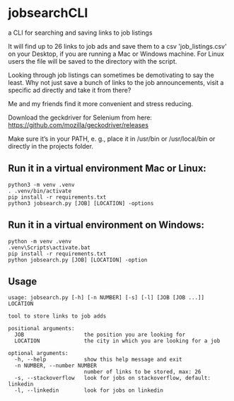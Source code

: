 # jobsearchCLI
a CLI for searching and saving links to job listings

It will find up to 26 links to job ads and save them to a csv 'job_listings.csv'
on your Desktop, if you are running a Mac or Windows machine. For Linux users the file 
will be saved to the directory with the script.

Looking through job listings can sometimes be demotivating to say the least.
Why not just save a bunch of links to the job announcements, visit a specific ad directly and take it from there?

Me and my friends find it more convenient and stress reducing.

Download the geckdriver for Selenium from here:
https://github.com/mozilla/geckodriver/releases

Make sure it’s in your PATH, e. g., place it in /usr/bin or /usr/local/bin or directly
in the projects folder.

## Run it in a virtual environment Mac or Linux:

`python3 -m venv .venv`<br>
`. .venv/bin/activate`<br>
`pip install -r requirements.txt`<br>
`python3 jobsearch.py [JOB] [LOCATION] -options`<br>

## Run it in a virtual environment on Windows:

`python -m venv .venv` <br>
`.venv\Scripts\activate.bat`<br>
`pip install -r requirements.txt`<br>
`python jobsearch.py [JOB] [LOCATION] -option`<br>

## Usage
```
usage: jobsearch.py [-h] [-n NUMBER] [-s] [-l] [JOB [JOB ...]] LOCATION

tool to store links to job adds

positional arguments:
  JOB                   the position you are looking for
  LOCATION              the city in which you are looking for a job

optional arguments:
  -h, --help            show this help message and exit
  -n NUMBER, --number NUMBER
                        number of links to be stored, max: 26
  -s, --stackoverflow   look for jobs on stackoverflow, default: linkedin
  -l, --linkedin        look for jobs on linkedin
```



